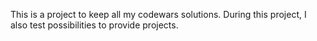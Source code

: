 This is a project to keep all my codewars solutions. During this project, I also test possibilities to provide projects.
